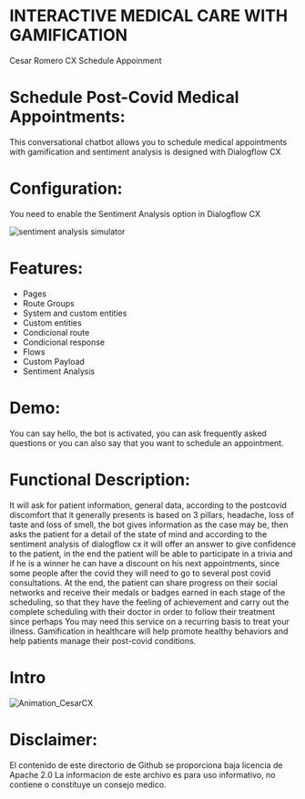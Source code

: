 # INTERACTIVE MEDICAL CARE WITH GAMIFICATION
Cesar Romero CX Schedule Appoinment   

# Schedule Post-Covid Medical Appointments:
This conversational chatbot allows you to schedule medical appointments with gamification and sentiment analysis is designed with Dialogflow CX

# Configuration:
You need to enable the Sentiment Analysis option in Dialogflow CX

![sentiment analysis simulator](https://user-images.githubusercontent.com/89507161/130745536-f81b1dda-8294-440c-b707-b25d08e3870a.png)

# Features:
* Pages
* Route Groups
* System and custom entities
* Custom entities
* Condicional route
* Condicional response
* Flows
* Custom Payload
* Sentiment Analysis

# Demo:

You can say hello, the bot is activated, you can ask frequently asked questions or you can also say that you want to schedule an appointment.

# Functional Description:

It will ask for patient information, general data, according to the postcovid discomfort that it generally presents is based on 3 pillars, headache, loss of taste and loss of smell, the bot gives information as the case may be, then asks the patient for a detail of the state of mind and according to the sentiment analysis of dialogflow cx it will offer an answer to give confidence to the patient, in the end the patient will be able to participate in a trivia and if he is a winner he can have a discount on his next appointments, since some people after the covid they will need to go to several post covid consultations.
At the end, the patient can share progress on their social networks and receive their medals or badges earned in each stage of the scheduling, so that they have the feeling of achievement and carry out the complete scheduling with their doctor in order to follow their treatment since perhaps You may need this service on a recurring basis to treat your illness.
Gamification in healthcare will help promote healthy behaviors and help patients manage their post-covid conditions.

# Intro

![Animation_CesarCX](https://user-images.githubusercontent.com/89507161/130875911-b0dc8749-06ef-438a-84de-690970e8db5b.gif)

# Disclaimer:

El contenido de este directorio de Github se proporciona baja licencia de Apache 2.0
La informacion de este archivo es para uso informativo, no contiene o constituye 
un consejo medico.





